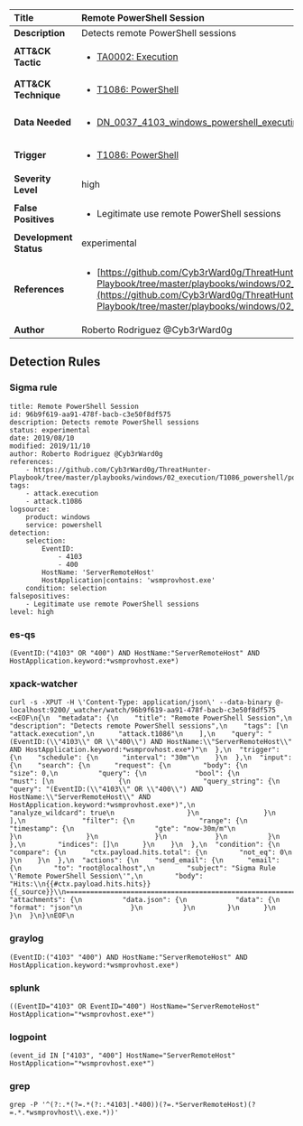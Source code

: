 | Title                    | Remote PowerShell Session       |
|:-------------------------|:------------------|
| **Description**          | Detects remote PowerShell sessions |
| **ATT&amp;CK Tactic**    |  <ul><li>[TA0002: Execution](https://attack.mitre.org/tactics/TA0002)</li></ul>  |
| **ATT&amp;CK Technique** | <ul><li>[T1086: PowerShell](https://attack.mitre.org/techniques/T1086)</li></ul>  |
| **Data Needed**          | <ul><li>[DN_0037_4103_windows_powershell_executing_pipeline](../Data_Needed/DN_0037_4103_windows_powershell_executing_pipeline.md)</li></ul>  |
| **Trigger**              | <ul><li>[T1086: PowerShell](../Triggers/T1086.md)</li></ul>  |
| **Severity Level**       | high |
| **False Positives**      | <ul><li>Legitimate use remote PowerShell sessions</li></ul>  |
| **Development Status**   | experimental |
| **References**           | <ul><li>[https://github.com/Cyb3rWard0g/ThreatHunter-Playbook/tree/master/playbooks/windows/02_execution/T1086_powershell/powershell_remote_session.md](https://github.com/Cyb3rWard0g/ThreatHunter-Playbook/tree/master/playbooks/windows/02_execution/T1086_powershell/powershell_remote_session.md)</li></ul>  |
| **Author**               | Roberto Rodriguez @Cyb3rWard0g |


## Detection Rules

### Sigma rule

```
title: Remote PowerShell Session
id: 96b9f619-aa91-478f-bacb-c3e50f8df575
description: Detects remote PowerShell sessions
status: experimental
date: 2019/08/10
modified: 2019/11/10
author: Roberto Rodriguez @Cyb3rWard0g
references:
    - https://github.com/Cyb3rWard0g/ThreatHunter-Playbook/tree/master/playbooks/windows/02_execution/T1086_powershell/powershell_remote_session.md
tags:
    - attack.execution
    - attack.t1086
logsource:
    product: windows
    service: powershell
detection:
    selection: 
        EventID:
            - 4103
            - 400
        HostName: 'ServerRemoteHost'
        HostApplication|contains: 'wsmprovhost.exe'
    condition: selection
falsepositives:
    - Legitimate use remote PowerShell sessions
level: high

```





### es-qs
    
```
(EventID:("4103" OR "400") AND HostName:"ServerRemoteHost" AND HostApplication.keyword:*wsmprovhost.exe*)
```


### xpack-watcher
    
```
curl -s -XPUT -H \'Content-Type: application/json\' --data-binary @- localhost:9200/_watcher/watch/96b9f619-aa91-478f-bacb-c3e50f8df575 <<EOF\n{\n  "metadata": {\n    "title": "Remote PowerShell Session",\n    "description": "Detects remote PowerShell sessions",\n    "tags": [\n      "attack.execution",\n      "attack.t1086"\n    ],\n    "query": "(EventID:(\\"4103\\" OR \\"400\\") AND HostName:\\"ServerRemoteHost\\" AND HostApplication.keyword:*wsmprovhost.exe*)"\n  },\n  "trigger": {\n    "schedule": {\n      "interval": "30m"\n    }\n  },\n  "input": {\n    "search": {\n      "request": {\n        "body": {\n          "size": 0,\n          "query": {\n            "bool": {\n              "must": [\n                {\n                  "query_string": {\n                    "query": "(EventID:(\\"4103\\" OR \\"400\\") AND HostName:\\"ServerRemoteHost\\" AND HostApplication.keyword:*wsmprovhost.exe*)",\n                    "analyze_wildcard": true\n                  }\n                }\n              ],\n              "filter": {\n                "range": {\n                  "timestamp": {\n                    "gte": "now-30m/m"\n                  }\n                }\n              }\n            }\n          }\n        },\n        "indices": []\n      }\n    }\n  },\n  "condition": {\n    "compare": {\n      "ctx.payload.hits.total": {\n        "not_eq": 0\n      }\n    }\n  },\n  "actions": {\n    "send_email": {\n      "email": {\n        "to": "root@localhost",\n        "subject": "Sigma Rule \'Remote PowerShell Session\'",\n        "body": "Hits:\\n{{#ctx.payload.hits.hits}}{{_source}}\\n================================================================================\\n{{/ctx.payload.hits.hits}}",\n        "attachments": {\n          "data.json": {\n            "data": {\n              "format": "json"\n            }\n          }\n        }\n      }\n    }\n  }\n}\nEOF\n
```


### graylog
    
```
(EventID:("4103" "400") AND HostName:"ServerRemoteHost" AND HostApplication.keyword:*wsmprovhost.exe*)
```


### splunk
    
```
((EventID="4103" OR EventID="400") HostName="ServerRemoteHost" HostApplication="*wsmprovhost.exe*")
```


### logpoint
    
```
(event_id IN ["4103", "400"] HostName="ServerRemoteHost" HostApplication="*wsmprovhost.exe*")
```


### grep
    
```
grep -P '^(?:.*(?=.*(?:.*4103|.*400))(?=.*ServerRemoteHost)(?=.*.*wsmprovhost\\.exe.*))'
```



